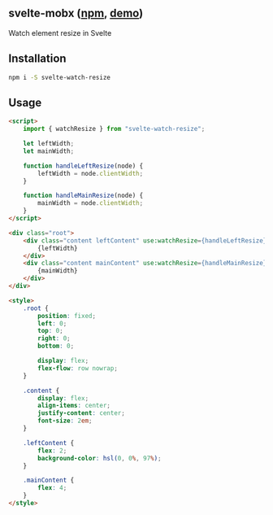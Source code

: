 ## svelte-mobx ([npm](https://www.npmjs.com/package/svelte-watch-resize), [demo](https://svelte.dev/repl/76389084c0e241e8b1e5bd910897c468))
Watch element resize in Svelte

## Installation

```bash
npm i -S svelte-watch-resize
```

## Usage

```html
<script>
    import { watchResize } from "svelte-watch-resize";

    let leftWidth;
    let mainWidth;

    function handleLeftResize(node) {
        leftWidth = node.clientWidth;
    }

    function handleMainResize(node) {
        mainWidth = node.clientWidth;
    }
</script>

<div class="root">
    <div class="content leftContent" use:watchResize={handleLeftResize}>
        {leftWidth}
    </div>
    <div class="content mainContent" use:watchResize={handleMainResize}>
        {mainWidth}
    </div>
</div>

<style>
    .root {
        position: fixed;
        left: 0;
        top: 0;
        right: 0;
        bottom: 0;

        display: flex;
        flex-flow: row nowrap;
    }

    .content {
        display: flex;
        align-items: center;
        justify-content: center;
        font-size: 2em;
    }

    .leftContent {
        flex: 2;
        background-color: hsl(0, 0%, 97%);
    }

    .mainContent {
        flex: 4;
    }
</style>
```
